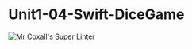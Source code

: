 # Unit1-04-Swift-DiceGame
[![Mr Coxall's Super Linter](https://github.com/ICS4U-Programming-SpencerS/Unit1-04-Swift-DiceGame/workflows/Mr%20Coxall's%20Super%20Linter/badge.svg)](https://github.com/ICS4U-Programming-SpencerS/Unit1-04-Swift-DiceGame/actions/)
